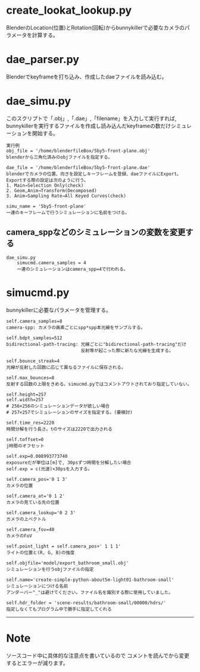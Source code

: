 # create_lookat_lookup.py
 BlenderのLocation(位置)とRotation(回転)からbunnykillerで必要なカメラのパラメータを計算する。
  
  
# dae_parser.py
Blenderでkeyframeを打ち込み、作成したdaeファイルを読み込む。
  
  
# dae_simu.py
このスクリプトで「.obj」,「.dae」,「filename」を入力して実行すれば,  
bunnykillerを実行するファイルを作成し読み込んだkeyframeの数だけシミュレーションを開始する。
```
実行例
obj_file = '/home/blenderfileBox/5by5-front-plane.obj'
blenderから三角化済みのobjファイルを指定する。

dae_file = '/home/blenderfileBox/5by5-front-plane.dae'
blenderでカメラの位置、向きを設定しキーフレームを登録、daeファイルにExport。
Exportする際の設定は次のように行う。
1. Main→Selection Only(check)
2. Geom,Anim→Transform(Decomposed)
3. Anim→Sampling Rate→All Keyed Curves(check)

simu_name = '5by5-front-plane'
一連のキーフレームで行うシミュレーションに名前をつける。
```

## camera_sppなどのシミュレーションの変数を変更する

```
dae_simu.py
    simucmd.camera_samples = 4
    一連のシミュレーションはcamera_spp=4で行われる。

```

# simucmd.py
bunnykillerに必要なパラメータを管理する。
```
self.camera_samples=8
camera-spp: カメラの画素ごとにspp*spp本光線をサンプルする。

self.bdpt_samples=512
bidirectional-path-tracing: 光線ごとに"bidirectional-path-tracing"だけ
                            反射等が起こった際に新たな光線を生成する。

self.bounce_streak=4
光線が反射した回数に応じて異なるファイルに保存される。

self.max_bounces=8
反射する回数の上限をきめる。simucmd.pyではコメントアウトされており指定していない。

self.height=257
self.width=257
# 256×256のシミュレーションデータが欲しい場合
# 257×257でシミュレーションのサイズを指定する。(要検討)

self.time_res=2220
時間分解を行う長さ。tのサイズは2220で出力される

self.toffset=0
j時間のオフセット

self.exp=0.008993773740
exposureだが単位は[m]で, 30psずつ時間を分解したい場合
self.exp = c(光速)×30psを入力する。

self.camera_pos='0 1 3'
カメラの位置

self.camera_at='0 1 2'
カメラの見ている先の位置

self.camera_lookup='0 2 3'
カメラの上ベクトル

self.camera_fov=40
カメラのFoV

self.point_light = self.camera_pos+' 1 1 1'
ライトの位置と(R, G, B)の強度

self.objfile='model/export_bathroom_small.obj'
シミュレーションを行うobjファイルの指定

self.name='create-simple-python-about5m-light01-bathroom-small'
シミュレーションにつける名前
アンダーバー"_"は避けてください。ファイル名を識別する際に使用していました。

self.hdr_folder = 'scene-results/bathroom-small/00000/hdrs/'
指定しなくてもプログラム中で勝手に指定してくれる

```
---
  
# Note
ソースコード中に具体的な注意点を書いているので
コメントを読んでから変更するとエラーが減ります。
